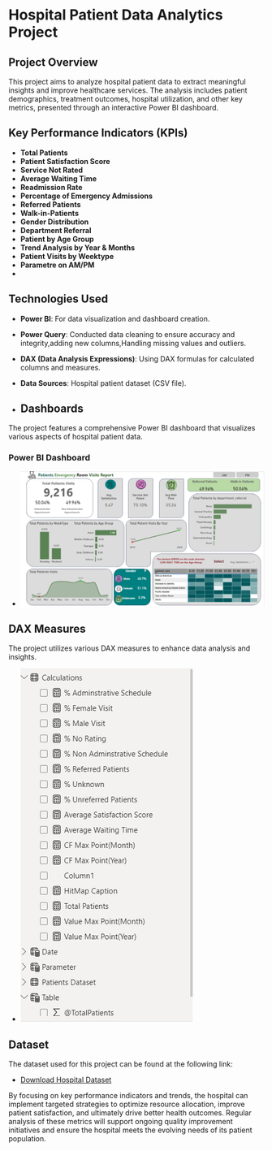 # Hospital Patient Data Analytics Project

## Project Overview
This project aims to analyze hospital patient data to extract meaningful insights and improve healthcare services. The analysis includes patient demographics, treatment outcomes, hospital utilization, and other key metrics, presented through an interactive Power BI dashboard.


## Key Performance Indicators (KPIs)
- **Total Patients**
- **Patient Satisfaction Score**
- **Service Not Rated**
- **Average Waiting Time**
- **Readmission Rate**
- **Percentage of Emergency Admissions**
- **Referred Patients**
- **Walk-in-Patients**
- **Gender Distribution**
- **Department Referral**
- **Patient by Age Group**
- **Trend Analysis by Year & Months**
- **Patient Visits by Weektype**
- **Parametre on AM/PM**
- 

 ## Technologies Used
- **Power BI**: For data visualization and dashboard creation.
- **Power Query**: Conducted data cleaning to ensure accuracy and integrity,adding new columns,Handling missing values and outliers.
- **DAX (Data Analysis Expressions)**: Using DAX formulas for calculated columns and measures.
- **Data Sources**: Hospital patient dataset (CSV file).


- ## Dashboards
The project features a comprehensive Power BI dashboard that visualizes various aspects of hospital patient data. 

### Power BI Dashboard
- ![View Power BI Dashboard](https://github.com/Samikhya-Sahoo/Hospital-Patient-Data-Analytics-Project/blob/main/POWER%20BI%20HOSPITAL%20DASHBOARD.png)

## DAX Measures
The project utilizes various DAX measures to enhance data analysis and insights. 
- ![View DAX Measures](https://github.com/Samikhya-Sahoo/Hospital-Patient-Data-Analytics-Project/blob/main/DAX%20Measures.png)

## Dataset
The dataset used for this project can be found at the following link:
- [Download Hospital Dataset](https://github.com/Samikhya-Sahoo/Hospital-Patient-Data-Analytics-Project/blob/main/Hospital%20Dataset.csv)

By focusing on key performance indicators and trends, the hospital can implement targeted strategies to optimize resource allocation, improve patient satisfaction, and ultimately drive better health outcomes. Regular analysis of these metrics will support ongoing quality improvement initiatives and ensure the hospital meets the evolving needs of its patient population.




